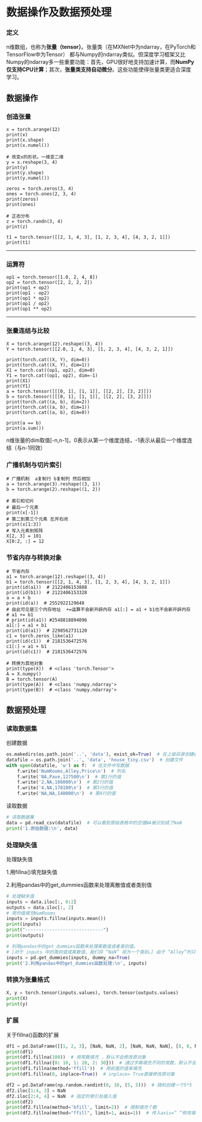 # 数据操作及数据预处理

### 定义

n维数组，也称为**张量（tensor）**。张量类（在MXNet中为ndarray，在PyTorch和TensorFlow中为Tensor） 都与Numpy的ndarray类似。但深度学习框架⼜⽐Numpy的ndarray多⼀些重要功能：⾸先，GPU很好地⽀持加速计算，⽽**NumPy仅⽀持CPU计算**；其次，**张量类⽀持⾃动微分**。这些功能使得张量类更适合深度学习。

## 数据操作

### 创造张量

```
x = torch.arange(12)
print(x)
print(x.shape)
print(x.numel())

# 改变x的形状。一维变二维
y = x.reshape(3, 4)
print(y)
print(y.shape)
print(y.numel())

zeros = torch.zeros(3, 4)
ones = torch.ones(2, 3, 4)
print(zeros)
print(ones)

# 正态分布
z = torch.randn(3, 4)
print(z)

t1 = torch.tensor([[2, 1, 4, 3], [1, 2, 3, 4], [4, 3, 2, 1]])
print(t1)
```

---

### 运算符

```
op1 = torch.tensor([1.0, 2, 4, 8])
op2 = torch.tensor([2, 2, 2, 2])
print(op1 + op2)
print(op1 - op2)
print(op1 * op2)
print(op1 / op2)
print(op1 ** op2)
```

---

### 张量连结与比较

```
X = torch.arange(12).reshape((3, 4))
Y = torch.tensor([[2.0, 1, 4, 3], [1, 2, 3, 4], [4, 3, 2, 1]])

print(torch.cat((X, Y), dim=0))
print(torch.cat((X, Y), dim=1))
X1 = torch.cat((op1, op2), dim=0)
Y1 = torch.cat((op1, op2), dim=-1)
print(X1)
print(Y1)
a = torch.tensor([[[0, 1], [1, 1]], [[2, 2], [3, 2]]])
b = torch.tensor([[[0, 1], [1, 1]], [[2, 2], [3, 2]]])
print(torch.cat((a, b), dim=2))
print(torch.cat((a, b), dim=1))
print(torch.cat((a, b), dim=0))

print(a == b)
print(a.sum())
```

n维张量的dim取值[-n,n-1]，0表示从第一个维度连结，-1表示从最后一个维度连结（与n-1同效）

### 广播机制与切片索引

```
# 广播机制  a复制行 b复制列 然后相加
a = torch.arange(3).reshape((3, 1))
b = torch.arange(2).reshape((1, 2))

# 索引和切片
# 最后一个元素
print(x[-1])
# 第二到第三个元素 左开右闭
print(x[1:3])
# 写入元素到矩阵
X[2, 3] = 101
X[0:2, :] = 12
```

### 节省内存与转换对象

```
# 节省内存
a1 = torch.arange(12).reshape((3, 4))
b1 = torch.tensor([[2, 1, 4, 3], [1, 2, 3, 4], [4, 3, 2, 1]])
print(id(a1))  # 2122406153888
print(id(b1))  # 2122406153328
a = a + b
print(id(a))  # 2552922129648
# 由此可见是三个内存地址  +=运算不会新开辟内存 a1[:] = a1 + b1也不会新开辟内存
# a1 += b1
# print(id(a1)) #2548818894096
a1[:] = a1 + b1
print(id(a1))  # 2298562731120
c1 = torch.zeros_like(a1)
print(id(c1))  # 2181536472576
c1[:] = a1 + b1
print(id(c1))  # 2181536472576

# 转换为其他对象
print(type(X))  # <class 'torch.Tensor'>
A = X.numpy()
B = torch.tensor(A)
print(type(A))  # <class 'numpy.ndarray'>
print(type(B))  # <class 'numpy.ndarray'>

```

## 数据预处理

### 读取数据集

创建数据

```python
os.makedirs(os.path.join('..', 'data'), exist_ok=True)  # 在上级目录创建data文件夹
datafile = os.path.join('..', 'data', 'house_tiny.csv')  # 创建文件
with open(datafile, 'w') as f:  # 往文件中写数据
    f.write('NumRooms,Alley,Price\n')  # 列名
    f.write('NA,Pave,127500\n')  # 第1行的值
    f.write('2,NA,106000\n')  # 第2行的值
    f.write('4,NA,178100\n')  # 第3行的值
    f.write('NA,NA,140000\n')  # 第4行的值
```

读取数据

```python
# 读取数据集
data = pd.read_csv(datafile)  # 可以看到原始表格中的空值NA被识别成了NaN
print('1.原始数据:\n', data)
```

### 处理缺失值

处理缺失值

1.用fillna()填充缺失值

2.利用pandas中的get_dummies函数来处理离散值或者类别值

```python
# 处理缺失值
inputs = data.iloc[:, 0:2]
outputs = data.iloc[:, 2]
# 用均值填充NumRooms
inputs = inputs.fillna(inputs.mean())
print(inputs)
print("-----------------------------")
print(outputs)

# 利用pandas中的get_dummies函数来处理离散值或者类别值。
# [对于 inputs 中的类别值或离散值，我们将 “NaN” 视为一个类别。] 由于 “Alley”列只接受两种类型的类别值 “Pave” 和 “NaN”
inputs = pd.get_dummies(inputs, dummy_na=True)
print('2.利用pandas中的get_dummies函数处理:\n', inputs)

```

### 转换为张量格式

```python
X, y = torch.tensor(inputs.values), torch.tensor(outputs.values)
print(X)
print(y)
```

### 扩展

关于fillna()函数的扩展

```python
df1 = pd.DataFrame([[1, 2, 3], [NaN, NaN, 2], [NaN, NaN, NaN], [8, 8, NaN]])  # 创建初始数据
print(df1)
print(df1.fillna(100))  # 用常数填充 ，默认不会修改原对象
print(df1.fillna({0: 10, 1: 20, 2: 30}))  # 通过字典填充不同的常数，默认不会修改原对象
print(df1.fillna(method='ffill'))  # 用前面的值来填充
print(df1.fillna(0, inplace=True))  # inplace= True直接修改原对象

df2 = pd.DataFrame(np.random.randint(0, 10, (5, 5)))  # 随机创建一个5*5
df2.iloc[1:4, 3] = NaN
df2.iloc[2:4, 4] = NaN  # 指定的索引处插入值
print(df2)
print(df2.fillna(method='bfill', limit=2))  # 限制填充个数
print(df2.fillna(method="ffill", limit=1, axis=1))  # 传入axis=” “修改填充方向
```
